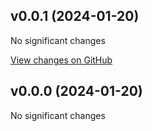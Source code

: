## v0.0.1 (2024-01-20)

No significant changes

[View changes on GitHub](https://github.com/tjx666/foo/compare/v0.0.0...v0.0.1 (2024-01-20))

## v0.0.0 (2024-01-20)

No significant changes
